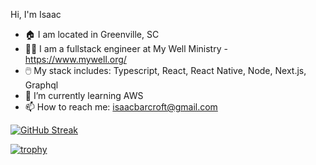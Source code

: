 Hi, I'm Isaac

- 🏠 I am located in Greenville, SC
- 👨‍💻 I am a fullstack engineer at My Well Ministry - https://www.mywell.org/
- 🖱️ My stack includes: Typescript, React, React Native, Node, Next.js, Graphql 
- 🌱 I’m currently learning AWS
- 📫 How to reach me: isaacbarcroft@gmail.com




[![GitHub Streak](https://streak-stats.demolab.com?user=isaacbarcroft&theme=vue-dark&hide_border=true&sideNums=FF6EC7&border=1BE7FF&stroke=1BE7FF&fire=FF6EC7&ring=FF6EC7&currStreakNum=1BE7FF&currStreakLabel=1BE7FF&background=000000&sideLabels=1BE7FF&dates=1BE7FF)](https://git.io/streak-stats)



[![trophy](https://github-profile-trophy.vercel.app/?username=isaacbarcroft&theme=dracula&no-bg=true&column=3)](https://github.com/ryo-ma/github-profile-trophy)
